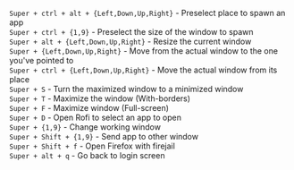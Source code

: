 `Super + ctrl + alt + {Left,Down,Up,Right}` - Preselect place to spawn an app<br>`Super + ctrl + {1,9}` - Preselect the size of the window to spawn<br>`Super + alt + {Left,Down,Up,Right}` - Resize the current window<br>`Super + {Left,Down,Up,Right}` - Move from the actual window to the one you've pointed to<br>`Super + ctrl + {Left,Down,Up,Right}` - Move the actual window from its place<br>`Super + S` - Turn the maximized window to a minimized window<br>`Super + T` - Maximize the window (With-borders)<br>`Super + F` - Maximize window (Full-screen)<br>`Super + D` - Open Rofi to select an app to open<br>`Super + {1,9}` - Change working window<br>`Super + Shift + {1,9}` - Send app to other window<br>`Super + Shift + f` - Open Firefox with firejail<br>`Super + alt + q` - Go back to login screen<br>